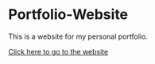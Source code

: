 # Portfolio-Website
This is a website for my personal portfolio.

<a href="https://tashviks.github.io/Portfolio-Website/" target = "_blank">Click here to go to the website</a>

